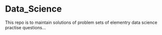 # Data_Science
This repo is to maintain solutions of problem sets of elementry data science practise questions...
